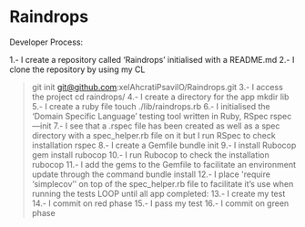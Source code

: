 # Raindrops

Developer Process:

1.- I create a repository called ‘Raindrops’ initialised with a README.md
2.- I clone the repository by using my CL 
>git init git@github.com:xelAhcratiPsavilO/Raindrops.git
3.- I access the project 
>cd raindrops/
4.- I create a directory for the app
>mkdir lib
5.- I create a ruby file
> touch ./lib/raindrops.rb
6.- I initialised the ‘Domain Specific Language’ testing tool written in Ruby, RSpec
>rspec —init
7.- I see that a .rspec file has been created as well as a spec directory with a spec_helper.rb file on it but I run RSpec to check installation
>rspec
8.-  I create a Gemfile 
> bundle init 
9.- I install Rubocop 
>gem install rubocop
10.- I run Rubocop to check the installation 
>rubocop
11.- I add the gems to the Gemfile to facilitate an environment update through the command bundle install
12.- I place 'require ‘simplecov’’ on top of the spec_helper.rb file to facilitate it’s use when running the tests
LOOP until all app completed:
13.- I create my test 
14.- I commit on red phase
15.- I pass my test
16.- I commit on green phase
